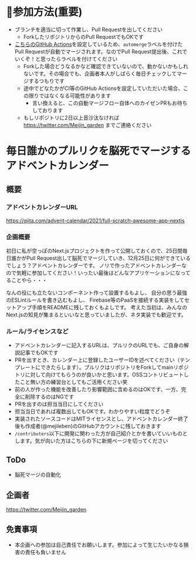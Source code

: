 # 🎄参加方法(重要)

- ブランチを適当に切って作業し、Pull Requestを出してください
  - ForkしたリポジトリからのPull RequestでもOKです
- [こちらのGitHub Actions](https://github.com/pascalgn/automerge-action)を設定しているため、`automerge`ラベルを付けたPull Requestが自動でマージされます。なのでPull Request提出後、これでいくぞ！と思ったらラベルを付けてください
  - Forkした場合どうなるかなど確認できていないので、動かないかもしれないです。その場合でも、企画者本人がしばらく毎日チェックしてマージするつもりです
  - 途中でどなたかがCI等のGitHub Actionsを設定していただいた場合、この限りではなくなる可能性があります
    - 言い換えると、この自動マージフロー自体へのカイゼンPRもお待ちしております
  - もしリポジトリに2日以上音沙汰なければ https://twitter.com/Meijin_garden までご連絡ください

# 毎日誰かのプルリクを脳死でマージするアドベントカレンダー

## 概要

### アドベントカレンダーURL
https://qiita.com/advent-calendar/2021/full-scratch-awesome-app-nextjs

### 企画概要

初日に私が空っぽのNext.jsプロジェクトを作って公開しておくので、25日間毎日誰かがPull Request出して脳死でマージしていき、12月25日に何ができているでしょう？アドベントカレンダーです。
ノリで作ったアドベントカレンダーなので気軽に参加してください！いったい最後はどんなアプリケーションになってることやら・・・

なんの役にも立たないコンポーネント作って設置するもよし、
自分の思う最強のESLintルールを書き込むもよし、
Firebase等のPaaSを接続する実装をしてセットアップ手順をREADMEに残しておくもよしです。
考えた当初は、みんなのNext.jsの知見が集まるといいなと思っていましたが、ネタ実装でも歓迎です。

### ルール/ライセンスなど

- アドベントカレンダーに記入するURLは、プルリクのURLでも、ご自身の解説記事でもOKです
- PRを出すとき、カレンダー上に登録したユーザーIDを述べてください（テンプレートにできたらします）。プルリクはリポジトリをForkしてmainリポジトリに対して向けてもらうのが良いかと思います。OSSコントリビュートしたこと無い方の練習台としてもご活用ください笑
- 前の人が作った機能を改善したり影響範囲に含めるのはOKです、一方、完全に削除するのはNGです
- PRを出すのは担当当日にしてください
- 担当当日であれば複数出してもOKです。わかりやすい粒度でどうぞ
- 実装されたソースコードはMITライセンスとし、アドベントカレンダー終了後も作成者(@mejileben)のGitHubアカウントに残しておきます
- `/contributers`以下に開発に関わった方が自己紹介とかを書いていいものとします。気が向いた方はこちらの下に新規ページを切ってください

## ToDo

- 脳死マージの自動化

## 企画者

https://twitter.com/Meijin_garden

## 免責事項

- 本企画への参加は自己責任でお願いします。参加によって生じたいかなる損害の責任も負いません
